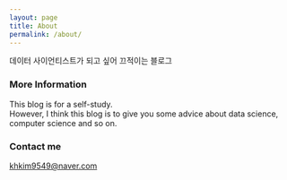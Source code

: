 ```yaml
---
layout: page
title: About
permalink: /about/
---
```


데이터 사이언티스트가 되고 싶어 끄적이는 블로그

### More Information

This blog is for a self-study.  
However, I think this blog is to give you some advice about data science, computer science and so on. 

### Contact me

[khkim9549@naver.com](mailto:khkim9549@naver.com)
